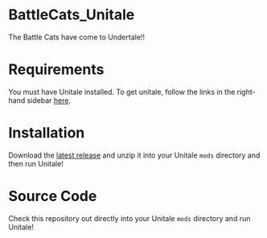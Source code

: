 # BattleCats_Unitale
The Battle Cats have come to Undertale!!

# Requirements
You must have Unitale installed. To get unitale, follow the links in the right-hand sidebar [here](https://www.reddit.com/r/Unitale/comments/417zbq/new_to_unitale_read_this_first/).

# Installation

Download the [latest release](https://github.com/TalonFlame1234/BattleCats_Unitale/releases) and unzip it into your Unitale `mods` directory and then run Unitale!

# Source Code

Check this repository out directly into your Unitale `mods` directory and run Unitale!



